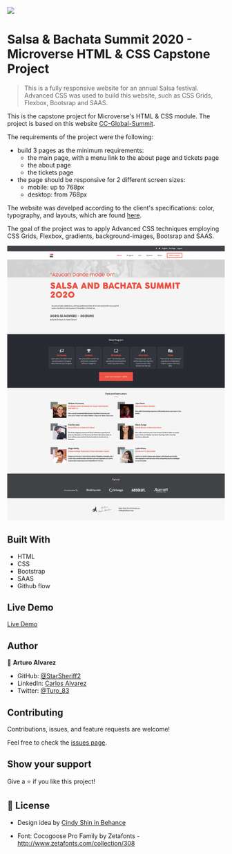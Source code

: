 ![](https://img.shields.io/badge/Microverse-blueviolet)

# Salsa & Bachata Summit 2020 - Microverse HTML & CSS Capstone Project

> This is a fully responsive website for an annual Salsa festival. Advanced CSS was used to build this website, such as CSS Grids, Flexbox, Bootsrap and SAAS.

This is the capstone project for Microverse's HTML & CSS module. The project is based on this website [CC-Global-Summit](https://www.behance.net/gallery/29845175/CC-Global-Summit-2015). 

The requirements of the project were the following:

-  build 3 pages as the minimum requirements:
    - the main page, with a menu link to the about page and tickets page
    - the about page
    - the tickets page
- the page should be responsive for 2 different screen sizes:
    - mobile: up to 768px
    - desktop: from 768px

The website was develped according to the client's specifications: color, typography, and layouts, which are found [here](https://www.behance.net/gallery/29845175/CC-Global-Summit-2015).

The goal of the project was to apply Advanced CSS techniques employing CSS Grids, Flexbox, gradients, background-images, Bootsrap and SAAS.


![screenshot](./assets/README/Salsa_and_Bachata_Summit_Website_Screenshot.png)

## Built With

- HTML
- CSS
- Bootstrap
- SAAS
- Github flow

## Live Demo

[Live Demo](https://starsheriff2.github.io/Salsa-Bachata-Summit-2020---HTML-CSS-Capstone-Project/)

## Author

👤 **Arturo Alvarez**

- GitHub: [@StarSheriff2](https://github.com/StarSheriff2)
- LinkedIn: [Carlos Alvarez](https://www.linkedin.com/in/arturoalvarezv/)
- Twitter: [@Turo_83](https://twitter.com/Turo_83)

## Contributing

Contributions, issues, and feature requests are welcome!

Feel free to check the [issues page](https://github.com/StarSheriff2/HTML-CSS-Capstone-Project/issues).

## Show your support

Give a ⭐️ if you like this project!

## 📝 License

- Design idea by [Cindy Shin in Behance](https://www.behance.net/adagio07)

- Font: Cocogoose Pro Family by Zetafonts -http://www.zetafonts.com/collection/308
